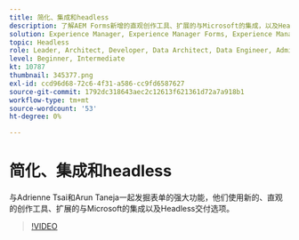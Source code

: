 ```yaml
---
title: 简化、集成和headless
description: 了解AEM Forms新增的直观创作工具、扩展的与Microsoft的集成，以及Headless交付选项。
solution: Experience Manager, Experience Manager Forms, Experience Manager as a Cloud Service
topic: Headless
role: Leader, Architect, Developer, Data Architect, Data Engineer, Admin, User
level: Beginner, Intermediate
kt: 10787
thumbnail: 345377.png
exl-id: ccd96d68-72c6-4f31-a586-cc9fd6587627
source-git-commit: 1792dc318643aec2c12613f621361d72a7a918b1
workflow-type: tm+mt
source-wordcount: '53'
ht-degree: 0%

---
```


# 简化、集成和headless

与Adrienne Tsai和Arun Taneja一起发掘表单的强大功能，他们使用新的、直观的创作工具、扩展的与Microsoft的集成以及Headless交付选项。

>[!VIDEO](https://video.tv.adobe.com/v/345377/?quality=12&learn=on)
